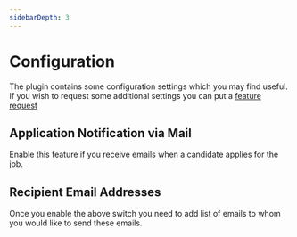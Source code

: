 ```yaml
---
sidebarDepth: 3
---
```


# Configuration

The plugin contains some configuration settings which you may find useful. If you wish to request some additional settings you can put a [feature request](https://github.com/fytinnovations/oc-recruitment/issues)

## Application Notification via Mail

Enable this feature if you receive emails when a candidate applies for the job.

## Recipient Email Addresses

Once you enable the above switch you need to add list of emails to whom you would like to send these emails.